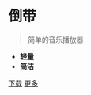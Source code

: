 
# **倒带**

> 简单的音乐播放器

* **轻量**
* **简洁**

[下载](https://github.com/KusStar/rewind-apks)
[更多](home.md)